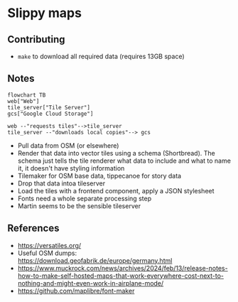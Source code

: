 # Slippy maps

## Contributing

- `make` to download all required data (requires 13GB space)

## Notes

```mermaid
flowchart TB
web["Web"]
tile_server["Tile Server"]
gcs["Google Cloud Storage"]

web --"requests tiles"-->tile_server
tile_server --"downloads local copies"--> gcs

```

- Pull data from OSM (or elsewhere)
- Render that data into vector tiles using a schema (Shortbread). The schema just tells the tile renderer what data to include and what to name it, it doesn't have styling information
- Tilemaker for OSM base data, tippecanoe for story data
- Drop that data intoa tileserver
- Load the tiles with a frontend component, apply a JSON stylesheet
- Fonts need a whole separate processing step
- Martin seems to be the sensible tileserver

## References

- https://versatiles.org/
- Useful OSM dumps: https://download.geofabrik.de/europe/germany.html
- https://www.muckrock.com/news/archives/2024/feb/13/release-notes-how-to-make-self-hosted-maps-that-work-everywhere-cost-next-to-nothing-and-might-even-work-in-airplane-mode/
- https://github.com/maplibre/font-maker
